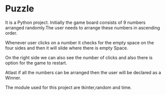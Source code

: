 # Puzzle
It is a Python project. Initially the game board consists of 9 numbers arranged randomly.The user needs to arrange these numbers in ascending order.

Whenever user clicks on a number it checks for the empty space on the four sides and then it will slide where there is empty Space.

On the right side we can also see the number of clicks and also there is option for the game to restart.

Atlast if all the numbers can be arranged then the user will be declared as a Winner.

The module used for this project are tkinter,random and time.
